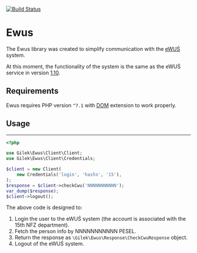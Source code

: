 [![Build Status](https://travis-ci.org/gilek/ewus.svg?branch=master)](https://travis-ci.org/gilek/ewus)

# Ewus
The Ewus library was created to simplify communication with the [eWUŚ](https://ewus.nfz.gov.pl/ap-ewus/) system.

At this moment, the functionality of the system is the same as the eWUŚ service in version [1.10](http://www.nfz.gov.pl/dla-swiadczeniodawcy/ewus/tworcy-oprogramowania/).

## Requirements
Ewus requires PHP version `^7.1` with [DOM](http://pl1.php.net/manual/en/book.dom.php) extension to work properly.

## Usage
------
```php
<?php

use Gilek\Ewus\Client\Client;
use Gilek\Ewus\Client\Credentials;

$client = new Client(
    new Credentials('login', 'hasło', '15'),
);
$response = $client->checkCwu('NNNNNNNNNNN');
var_dump($response);
$client->logout();
```

The above code is designed to:

1. Login the user to the eWUŚ system (the account is associated with the 15th NFZ department).
1. Fetch the person info by NNNNNNNNNNN PESEL.
1. Return the response as `\Gilek\Ewus\Response\CheckCwuResponse` object.
1. Logout of the eWUŚ system.
